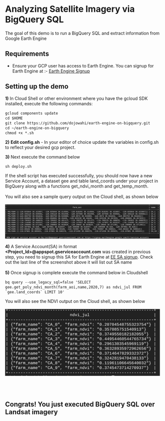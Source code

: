 # Analyzing Satellite Imagery via BigQuery SQL
The goal of this demo is to run a BigQuery SQL and extract information from Google Earth Engine

## Requirements
* Ensure your GCP user has access to Earth Engine. You can signup for Earth Engine at :- [Earth Engine Signup](https://signup.earthengine.google.com/)


## Setting up the demo
**1)** In Cloud Shell or other environment where you have the gcloud SDK installed, execute the following commands:
```console
gcloud components update 
cd $HOME
git clone https://github.com/dojowahi/earth-engine-on-bigquery.git
cd ~/earth-engine-on-bigquery
chmod +x *.sh
```

**2)** **Edit config.sh** - In your editor of choice update the variables in config.sh to reflect your desired gcp project.

**3)** Next execute the command below

```console
sh deploy.sh
```

If the shell script has executed successfully, you should now have a new Service Account, a dataset gee and table land_coords under your project in BigQuery along with a functions get_ndvi_month and get_temp_month. 
<br/><br/>
You will also see a sample query output on the Cloud shell, as shown below
<br/><br/>
![BQ output](/img/deploy.png)

**4)** A Service Account(SA) in format **<Project_Id>@appspot.gserviceaccount.com** was created in previous step, you need to signup this SA for Earth Engine at [EE SA signup](https://signup.earthengine.google.com/#!/service_accounts). Check out the last line of the screenshot above it will list out SA name
<br/><br/>
**5)** Once signup is complete execute the command below in Cloudshell
```console
bq query --use_legacy_sql=false 'SELECT gee.get_poly_ndvi_month(farm_aoi,name,2020,7) as ndvi_jul FROM `gee.land_coords` LIMIT 10'
```
You will also see the NDVI output on the Cloud shell, as shown below
<br/><br/>
![NDVI output](/img/ndvi_output.png)

<br/><br/>
## Congrats! You just executed BigQuery SQL over Landsat imagery
